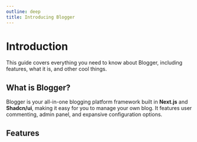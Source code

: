 ```yaml
---
outline: deep
title: Introducing Blogger
---
```


# Introduction

This guide covers everything you need to know about Blogger, including features, what it is, and other cool things.

## What is Blogger?

Blogger is your all-in-one blogging platform framework built in **Next.js** and **Shadcn/ui**, making it easy for you to manage your own blog. It features user commenting, admin panel, and expansive configuration options.

## Features